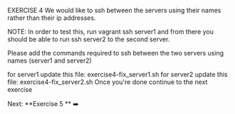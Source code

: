 EXERCISE 4
We would like to ssh between the servers using their names rather than their ip addresses.

NOTE: In order to test this, run vagrant ssh server1 and from there you should be able to run ssh server2 to the second server.

Please add the commands required to ssh between the two servers using names (server1 and server2)

for server1 update this file: exercise4-fix_server1.sh
for server2 update this file: exercise4-fix_server2.sh
Once you're done continue to the next exercise

Next: **Exercise 5 ** ➡️